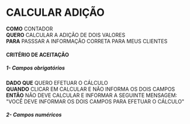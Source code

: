 # CALCULAR ADIÇÃO

**COMO** CONTADOR\
**QUERO** CALCULAR A ADIÇÃO DE DOIS VALORES\
**PARA** PASSSAR A INFORMAÇÃO CORRETA PARA MEUS CLIENTES

#### CRITÉRIO DE ACEITAÇÃO

##### 1- Campos obrigatórios
**DADO QUE** QUERO EFETUAR O CÁLCULO\
**QUANDO** CLICAR EM CALCULAR
E NÃO INFORMA OS DOIS CAMPOS\
**ENTÃO** NÃO DEVE CALCULAR E INFORMAR A SEGUINTE MENSAGEM:\
"VOCÊ DEVE INFORMAR OS DOIS CAMPOS PARA EFETUAR O CÁLCULO"
##### 2- Campos numéricos

